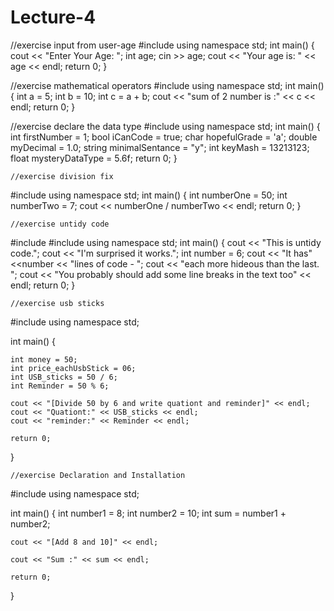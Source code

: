 # Lecture-4
//exercise input from user-age
#include <iostream>
using namespace std;
int main()
{
	cout << "Enter Your Age: ";
	int age;
	cin >> age;
	cout << "Your age is: " << age << endl;
	return 0;
}
  
  
  
  
  //exercise mathematical operators
#include <iostream>
using namespace std;
int main()
{
	int a = 5;
	int b = 10;
	int c = a + b;
	cout << "sum of 2 number is :" << c << endl;
	return 0;
}



//exercise declare the data type
#include <iostream> 
using namespace std;
int main() {
	int firstNumber = 1;
	bool iCanCode = true;
	char hopefulGrade = 'a';
	double myDecimal = 1.0;
	string minimalSentance = "y";
	int keyMash = 13213123;
	float mysteryDataType = 5.6f;
	return 0;
}

	
	
	//exercise division fix
#include <iostream>
using namespace std;
int main() {
	int numberOne = 50;
	int numberTwo = 7;
	cout << numberOne / numberTwo << endl;
	return 0;
}

	
	
	
	//exercise untidy code
#include <iostream> 
#include <string> 
using namespace std;
int main() {
	cout << "This is untidy code.";
	cout << "I'm surprised it works.";
	int number = 6;
	cout << "It has" <<number << "lines of code - ";
	cout << "each more hideous than the last. ";
	cout << "You probably should add some line breaks in the text too" << endl;
	return 0;
}

	
	
	//exercise usb sticks
#include <iostream>
using namespace std;

int main()
{

	int money = 50;
	int price_eachUsbStick = 06;
	int USB_sticks = 50 / 6;
	int Reminder = 50 % 6;

	cout << "[Divide 50 by 6 and write quationt and reminder]" << endl;
	cout << "Quationt:" << USB_sticks << endl;
	cout << "reminder:" << Reminder << endl;

	return 0;
}

	
	
	
	//exercise Declaration and Installation
#include <iostream>
using namespace std;

int main()
{
	int number1 = 8;
	int number2 = 10;
	int sum = number1 + number2;

	cout << "[Add 8 and 10]" << endl;

	cout << "Sum :" << sum << endl;

	return 0;

}

